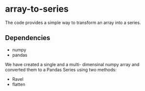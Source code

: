 # array-to-series
The code provides a simple way to transform an array into a series.
## Dependencies

- numpy 
- pandas 
  
We have created a single and a multi- dimensinal numpy array and converted them to a Pandas Series
using two methods:
- Ravel
- flatten
